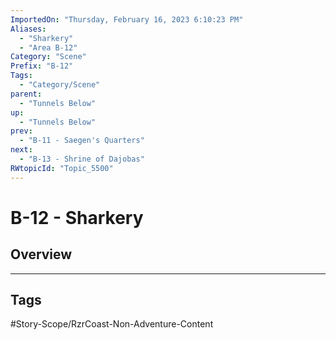 ```yaml
---
ImportedOn: "Thursday, February 16, 2023 6:10:23 PM"
Aliases:
  - "Sharkery"
  - "Area B-12"
Category: "Scene"
Prefix: "B-12"
Tags:
  - "Category/Scene"
parent:
  - "Tunnels Below"
up:
  - "Tunnels Below"
prev:
  - "B-11 - Saegen's Quarters"
next:
  - "B-13 - Shrine of Dajobas"
RWtopicId: "Topic_5500"
---
```

# B-12 - Sharkery
## Overview

---
## Tags
#Story-Scope/RzrCoast-Non-Adventure-Content

